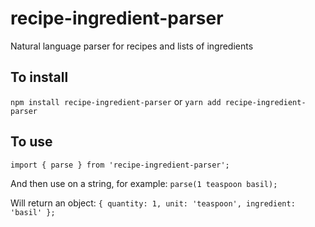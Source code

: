 # recipe-ingredient-parser
Natural language parser for recipes and lists of ingredients

## To install
`npm install recipe-ingredient-parser` or `yarn add recipe-ingredient-parser`

## To use
`import { parse } from 'recipe-ingredient-parser';`

And then use on a string, for example:
`parse(1 teaspoon basil);`

Will return an object:
``
{
  quantity: 1,
  unit: 'teaspoon',
  ingredient: 'basil'
};
``
